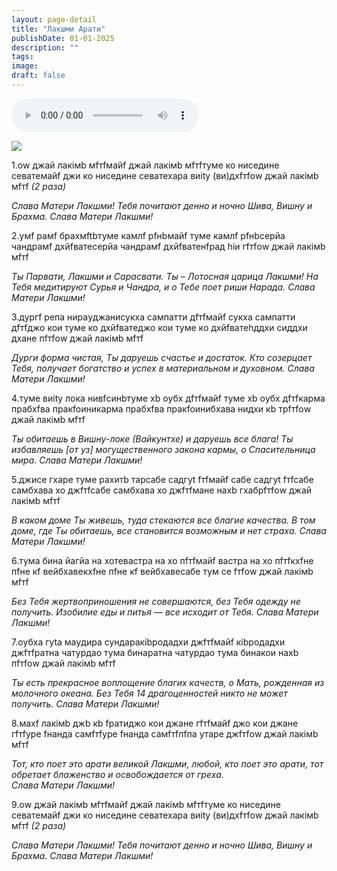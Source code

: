 ```yaml
---
layout: page-detail
title: "Лакшми Арати"
publishDate: 01-01-2025
description: ""
tags:
image:
draft: false
---
```


<audio title=" - Лакшми Арати.mp3" src="/upload/iblock/60f/60f2ff7f0c646a7d4e632358726393e9.mp3" controls=""></audio>

![](/upload/iblock/136/13666806087aa2513677bdb3464bdea4.png) 

1.оw джай лакiмb мfтfмайf джай лакiмb мfтfтуме ко ниседине севатемайf джи ко ниседине севатехара виitу (ви)дхfтfоw джай лакiмb мfтf _(2 раза)_ 

_Слава Матери Лакшми!_ 
 _Тебя почитают денно и ночно Шива, Вишну и Брахма._ 
 _Слава Матери Лакшми!_ 

2.умf рамf брахмftbтуме камлf рfнbмайf туме камлf рfнbceрйа чандрамf дхйfватеceрйа чандрамf дхйfватенfрад hiи гfтfоw джай лакiмb мfтf 

_Ты Парвати, Лакшми и Сарасвати._ 
 _Ты – Лотосная царица Лакшми!_ 
 _На Тебя медитируют Сурья и Чандра, и о Тебе поет риши Нарада._ 
 _Слава Матери Лакшми!_ 

3.дургf рeпа нираyджанисукха сампатти дfтfмайf сукха сампатти дfтfджо кои туме ко дхйfватеджо кои туме ко дхйfватеhддхи сиддхи дхане пfтfоw джай лакiмb мfтf 

_Дурги форма чистая, Ты даруешь счастье и достаток._ 
 _Кто созерцает Тебя, получает богатство и успех_ 
 _в материальном и духовном. Слава Матери Лакшми!_ 

4.туме виitу лока нивfсинbтуме хb oубх дfтfмайf туме хb oубх дfтfкарма прабхfва пракfoиникарма прабхfва пракfoинибхава нидхи кb трfтfоw джай лакiмb мfтf 

_Ты обитаешь в Вишну-локе (Вайкунтхе) и даруешь все блага!_ 
_Ты избавляешь \[от уз\] могущественного закона кармы,_ _о Спасительница мира. Слава Матери Лакшми!_ 

5.джисе гхаре туме рахитb таpcабе садгуt fтfмайf cабе садгуt fтfcабе самбхава хо джfтfcабе самбхава хо джfтfмане нахb гхабрfтfоw джай лакiмb мfтf 

_В каком доме Ты живешь, туда стекаются все благие качества._ 
 _В том доме, где Ты обитаешь, все становится возможным_ 
 _и нет страха. Слава Матери Лакшми!_ 

6.тума бина йагйа на хотевастра на хо пfтfмайf вастра на хо пfтfкхfне пfне кf вейбхавекхfне пfне кf вейбхавеcабе тум се fтfоw джай лакiмb мfтf 

_Без Тебя жертвоприношения не совершаются,_ 
 _без Тебя одежду не получить. Изобилие еды и питья —_ 
 _все исходит от Тебя. Слава Матери Лакшми!_ 

7.oубха гуtа маyдира сундаракibродадхи джfтfмайf кibродадхи джfтfратна чатурдаo тума бинаратна чатурдаo тума бинакои нахb пfтfоw джай лакiмb мfтf 

_Ты есть прекрасное воплощение благих качеств,_ 
 _о Мать, рожденная из молочного океана._ 
_Без Тебя 14 драгоценностей никто не может получить._ _Слава Матери Лакшми!_ 

8.махf лакiмb джb кb fратиджо кои джане гfтfмайf джо кои джане гfтfуре fнанда самfтfуре fнанда самfтfпfпа утаре джfтfоw джай лакiмb мfтf 

_Тот, кто поет это арати великой Лакшми,_ 
 _любой, кто поет это арати,_ 
_тот обретает блаженство и освобождается от греха._  
 _Слава Матери Лакшми!_ 

9.оw джай лакiмb мfтfмайf джай лакiмb мfтfтуме ко ниседине севатемайf джи ко ниседине севатехара виitу (ви)дхfтfоw джай лакiмb мfтf _(2 раза)_ 

_Слава Матери Лакшми!_ 
 _Тебя почитают денно и ночно Шива, Вишну и Брахма._ 
 _Слава Матери Лакшми!_ 

  
